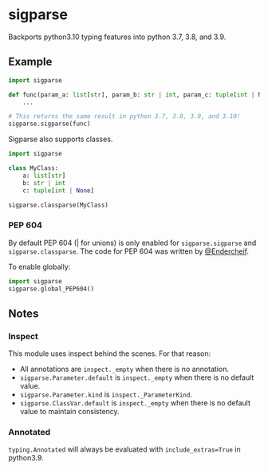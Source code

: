 # sigparse

Backports python3.10 typing features into python 3.7, 3.8, and 3.9.

## Example

```python
import sigparse

def func(param_a: list[str], param_b: str | int, param_c: tuple[int | None]):
    ...

# This returns the same result in python 3.7, 3.8, 3.9, and 3.10!
sigparse.sigparse(func)
```

Sigparse also supports classes.

```python
import sigparse

class MyClass:
    a: list[str]
    b: str | int
    c: tuple[int | None]

sigparse.classparse(MyClass)
```


### PEP 604
By default PEP 604 (| for unions) is only enabled for `sigparse.sigparse` and `sigparse.classparse`.
The code for PEP 604 was written by [@Endercheif](https://github.com/Endercheif).

To enable globally:
```python
import sigparse
sigparse.global_PEP604()
```

## Notes
### Inspect

This module uses inspect behind the scenes. For that reason:

- All annotations are `inspect._empty` when there is no annotation.
- `sigparse.Parameter.default` is `inspect._empty` when there is no default value.
- `sigparse.Parameter.kind` is `inspect._ParameterKind`.
- `sigparse.ClassVar.default` is `inspect._empty` when there is no default value to maintain consistency.


### Annotated
`typing.Annotated` will always be evaluated with `include_extras=True` in python3.9.
